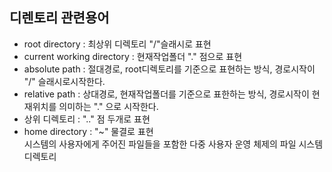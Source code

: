 ## 디렌토리 관련용어
- root directory : 최상위 디렉토리 "/"슬래시로 표현
- current working directory : 현재작업폴더 "." 점으로 표현   
- absolute path : 절대경로, root디렉토리를 기준으로 표현하는 방식, 경로시작이 "/" 슬래시로시작한다.
- relative path : 상대경로, 현재작업폴더를 기준으로 표한하는 방식, 경로시작이 현재위치를 의미하는 "." 으로 시작한다.
- 상위 디렉토리 : ".." 점 두개로 표현
- home directory : "~" 물결로 표현   
    시스템의 사용자에게 주어진 파일들을 포함한 다중 사용자 운영 체제의 파일 시스템 디렉토리